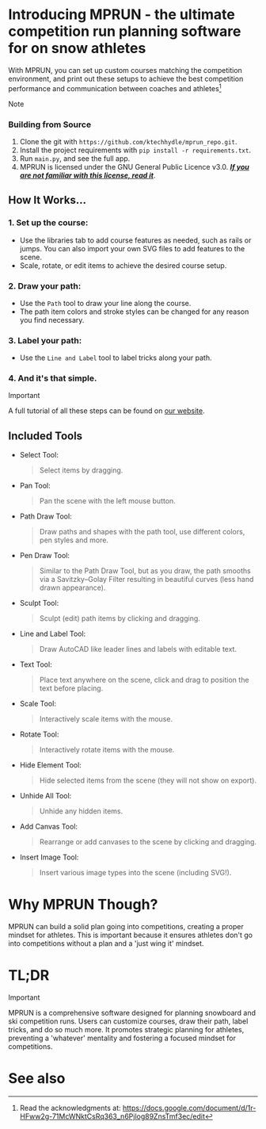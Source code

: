 # Introducing MPRUN - the ultimate competition run planning software for on snow athletes
With MPRUN, you can set up custom courses matching the competition environment, and print out these setups 
to achieve the best competition performance and communication between coaches and athletes[^1]

> [!NOTE]
> ### Building from Source
> 1. Clone the git with `https://github.com/ktechhydle/mprun_repo.git`.
> 2. Install the project requirements with `pip install -r requirements.txt`.
> 3. Run `main.py`, and see the full app.
> 4. MPRUN is licensed under the GNU General Public Licence v3.0. [***If you are not familiar with this license, read it***](license.txt).

## How It Works...
### 1. Set up the course:
- Use the libraries tab to add course features as needed, such as rails or jumps. You can also
import your own SVG files to add features to the scene.
- Scale, rotate, or edit items to achieve the desired course setup.
### 2. Draw your path:
- Use the `Path` tool to draw your line along the course.
- The path item colors and stroke styles can be changed for any reason you find necessary.
### 3. Label your path:
- Use the `Line and Label` tool to label tricks along your path.
### 4. And it's that simple. 
> [!IMPORTANT]
> A full tutorial of all these steps can be found on [our website](https://sites.google.com/view/mprun/home).

## Included Tools
- Select Tool:
	> Select items by dragging.
- Pan Tool:
	> Pan the scene with the left mouse button.
- Path Draw Tool:
	> Draw paths and shapes with the path tool, use different colors, pen styles and more.
- Pen Draw Tool:
	> Similar to the Path Draw Tool, but as you draw, the path smooths via a Savitzky–Golay Filter resulting in beautiful curves (less hand drawn appearance).
- Sculpt Tool:
	> Sculpt (edit) path items by clicking and dragging.
- Line and Label Tool:
	> Draw AutoCAD like leader lines and labels with editable text.
- Text Tool:
	> Place text anywhere on the scene, click and drag to position the text before placing.
- Scale Tool:
	> Interactively scale items with the mouse.
- Rotate Tool:
	> Interactively rotate items with the mouse.
- Hide Element Tool:
	> Hide selected items from the scene (they will not show on export).
- Unhide All Tool:
	> Unhide any hidden items.
- Add Canvas Tool:
	> Rearrange or add canvases to the scene by clicking and dragging.
- Insert Image Tool:
	> Insert various image types into the scene (including SVG!).

# Why MPRUN Though?
MPRUN can build a solid plan going into competitions, creating a proper mindset for athletes. This is important
because it ensures athletes don't go into competitions without a plan and a 'just wing it' mindset.

# TL;DR
> [!IMPORTANT]
> MPRUN is a comprehensive software designed for planning snowboard and ski competition runs. Users can customize 
> courses, draw their path, label tricks, and do so much more. It promotes strategic planning for athletes, preventing 
> a 'whatever' mentality and fostering a focused mindset for competitions.

# See also
[^1]: Read the acknowledgments at: https://docs.google.com/document/d/1r-HFww2g-71McWNktCsRq363_n6Pjlog89ZnsTmf3ec/edit
